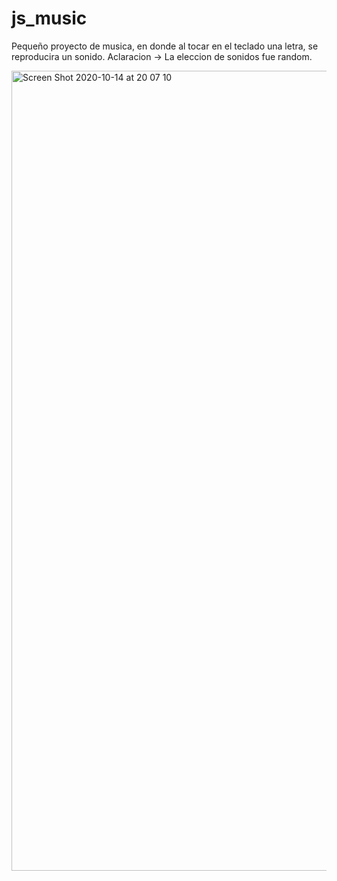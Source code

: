 # js_music
Pequeño proyecto de musica, en donde al tocar en el teclado una letra, se reproducira un sonido.
Aclaracion -> La eleccion de sonidos fue random.

<img width="1280" alt="Screen Shot 2020-10-14 at 20 07 10" src="https://user-images.githubusercontent.com/42939596/96054816-e5307080-0e58-11eb-899e-8fabf24c7b4e.png">
